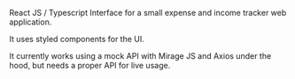 React JS / Typescript Interface for a small expense and income tracker web application.

It uses styled components for the UI.

It currently works using a mock API with Mirage JS and Axios under the hood, but needs a proper API for live usage.
